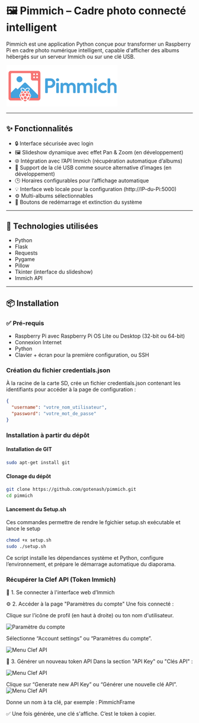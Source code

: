 # 🖼️ Pimmich – Cadre photo connecté intelligent

Pimmich est une application Python conçue pour transformer un Raspberry Pi en cadre photo numérique intelligent, capable d'afficher des albums hébergés sur un serveur Immich ou sur une clé USB.

<img src="static/pimmich_logo.png" alt="Pimmich Logo" width="300">

---

## ✨ Fonctionnalités

- 🔒 Interface sécurisée avec login
- 🖼️ Slideshow dynamique avec effet Pan & Zoom (en développement)
- 🌐 Intégration avec l’API Immich (récupération automatique d’albums)
- 📂 Support de la clé USB comme source alternative d’images (en développement)
- 🕒 Horaires configurables pour l’affichage automatique
- 💡 Interface web locale pour la configuration (http://IP-du-Pi:5000)
- ⚙️ Multi-albums sélectionnables
- 🔌 Boutons de redémarrage et extinction du système

---

## 🧰 Technologies utilisées

- Python 
- Flask
- Requests
- Pygame
- Pillow
- Tkinter (interface du slideshow)
- Immich API

---

## 📦 Installation

### ✅ Pré-requis

- Raspberry Pi avec Raspberry Pi OS Lite ou Desktop (32-bit ou 64-bit)
- Connexion Internet
- Python 
- Clavier + écran pour la première configuration, ou SSH

### Création du fichier credentials.json

À la racine de la carte SD, crée un fichier credentials.json contenant les identifiants pour accéder à la page de configuration :

```json
{
  "username": "votre_nom_utilisateur",
  "password": "votre_mot_de_passe"
}
```


### Installation à partir du dépôt

#### Installation de GIT

```bash
sudo apt-get install git
```

#### Clonage du dépôt

```bash
git clone https://github.com/gotenash/pimmich.git
cd pimmich
````

#### Lancement du Setup.sh

Ces commandes permettre de rendre le fgichier setup.sh exécutable et lance le setup
```bash
chmod +x setup.sh
sudo ./setup.sh
```
Ce script installe les dépendances système et Python, configure l’environnement, et prépare le démarrage automatique du diaporama.

### Récupérer la Clef API (Token Immich)

🧭 1. Se connecter à l'interface web d’Immich

⚙️ 2. Accéder à la page "Paramètres du compte"
Une fois connecté :

Clique sur l’icône de profil (en haut à droite) ou ton nom d'utilisateur.

![Paramètre du compte](https://drive.google.com/uc?id=1_c12UZ7g8IwsL99xP55eB4qqacGAY8Kc)


Sélectionne “Account settings” ou “Paramètres du compte”.

![Menu Clef API](https://drive.google.com/uc?id=1rofAi6HNhvJbBh2D_AUsedj3HwSrQHjP)


🧪 3. Générer un nouveau token API
Dans la section "API Key" ou "Clés API" :

![Menu Clef API](https://drive.google.com/uc?id=1HrBVgvR4UXdkhLj-4KDohufr5nt57t2G)

Clique sur “Generate new API Key” ou “Générer une nouvelle clé API”.
![Menu Clef API](https://drive.google.com/uc?id=1dRBQMs0dsdM7vKlEuUzBnMmzzH3RNplc)



Donne un nom à ta clé, par exemple :
PimmichFrame

✅ Une fois générée, une clé s'affiche. C’est le token à copier.
